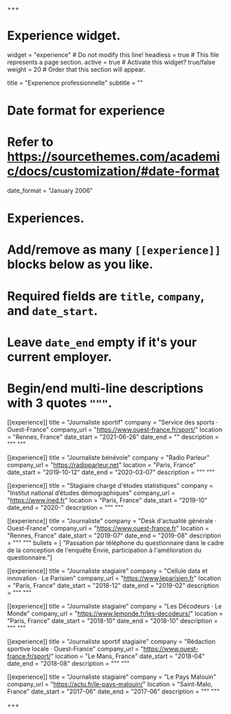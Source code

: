 +++
# Experience widget.
widget = "experience"  # Do not modify this line!
headless = true  # This file represents a page section.
active = true # Activate this widget? true/false
weight = 20  # Order that this section will appear.

title = "Experience professionnelle"
subtitle = ""

# Date format for experience
#   Refer to https://sourcethemes.com/academic/docs/customization/#date-format
date_format = "January 2006"

# Experiences.
#   Add/remove as many `[[experience]]` blocks below as you like.
#   Required fields are `title`, `company`, and `date_start`.
#   Leave `date_end` empty if it's your current employer.
#   Begin/end multi-line descriptions with 3 quotes `"""`.
[[experience]]
  title = "Journaliste sportif"
  company = "Service des sports · Ouest-France"
  company_url = "https://www.ouest-france.fr/sport/"
  location = "Rennes, France"
  date_start = "2021-06-26"
  date_end = ""
  description = """
  """
  
[[experience]]
  title = "Journaliste bénévole"
  company = "Radio Parleur"
  company_url = "https://radioparleur.net"
  location = "Paris, France"
  date_start = "2019-10-12"
  date_end = "2020-03-07"
  description = """ """
  
[[experience]]
  title = "Stagiaire chargé d'études statistiques"
  company = "Institut national d’études démographiques"
  company_url = "https://www.ined.fr"
  location = "Paris, France"
  date_start = "2019-10"
  date_end = "2020-"
  description = """ """
  
[[experience]]
  title = "Journaliste"
  company = "Desk d'actualité générale · Ouest-France"
  company_url = "https://www.ouest-france.fr"
  location = "Rennes, France"
  date_start = "2019-07"
  date_end = "2019-08"
  description = """ """
  bullets = [
"Passation par téléphone du questionnaire dans le cadre de la conception de l'enquête Envie, participation à l'amélioration du questionnaire."]

[[experience]]
  title = "Journaliste stagiaire"
  company = "Cellule data et innovation · Le Parisien"
  company_url = "https://www.leparisien.fr"
  location = "Paris, France"
  date_start = "2018-12"
  date_end = "2019-02"
  description = """ """
  
[[experience]]
  title = "Journaliste stagiaire"
  company = "Les Décodeurs · Le Monde"
  company_url = "https://www.lemonde.fr/les-decodeurs/"
  location = "Paris, France"
  date_start = "2018-10"
  date_end = "2018-10"
  description = """ """

[[experience]]
  title = "Journaliste sportif stagiaire"
  company = "Rédaction sportive locale · Ouest-France"
  company_url = "https://www.ouest-france.fr/sport/"
  location = "Le Mans, France"
  date_start = "2018-04"
  date_end = "2018-08"
  description = """ """
  
[[experience]]
  title = "Journaliste stagiaire"
  company = "Le Pays Malouin"
  company_url = "https://actu.fr/le-pays-malouin/"
  location = "Saint-Malo, France"
  date_start = "2017-06"
  date_end = "2017-06"
  description = """ """

+++
